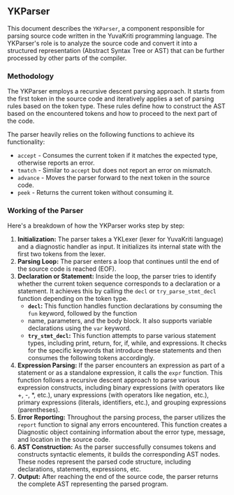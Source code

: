 ## YKParser

This document describes the `YKParser`, a component responsible for parsing source code written in the YuvaKriti
programming language. The YKParser's role is to analyze the source code and convert it into a structured representation
(Abstract Syntax Tree or AST) that can be further processed by other parts of the compiler.

### Methodology

The YKParser employs a recursive descent parsing approach. It starts from the first token in the source code and
iteratively applies a set of parsing rules based on the token type. These rules define how to construct the AST based on
the encountered tokens and how to proceed to the next part of the code.

The parser heavily relies on the following functions to achieve its functionality:

- `accept` - Consumes the current token if it matches the expected type, otherwise reports an error.
- `tmatch` - Similar to `accept` but does not report an error on mismatch.
- `advance` - Moves the parser forward to the next token in the source code.
- `peek` - Returns the current token without consuming it.

### Working of the Parser

Here's a breakdown of how the YKParser works step by step:

1. **Initialization:** The parser takes a YKLexer (lexer for YuvaKriti language) and a diagnostic handler as input. It
   initializes its internal state with the first two tokens from the lexer.
2. **Parsing Loop:** The parser enters a loop that continues until the end of the source code is reached (EOF).
3. **Declaration or Statement:** Inside the loop, the parser tries to identify whether the current token sequence
   corresponds to a declaration or a statement. It achieves this by calling the `decl` or `try_parse_stmt_decl` function
   depending on the token type.
    - **`decl`:** This function handles function declarations by consuming the `fun` keyword, followed by the function
    - name, parameters, and the body block. It also supports variable declarations using the `var` keyword.
    - **`try_stmt_decl`:** This function attempts to parse various statement types, including print, return, for, if,
      while, and expressions. It checks for the specific keywords that introduce these statements and then consumes the
      following tokens accordingly.
4. **Expression Parsing:** If the parser encounters an expression as part of a statement or as a standalone expression,
   it calls the `expr` function. This function follows a recursive descent approach to parse various expression
   constructs, including binary expressions (with operators like +, -, *, etc.), unary expressions (with operators like
   negation, etc.), primary expressions (literals, identifiers, etc.), and grouping expressions (parentheses).
5. **Error Reporting:** Throughout the parsing process, the parser utilizes the `report` function to signal any errors
   encountered. This function creates a Diagnostic object containing information about the error type, message, and
   location in the source code.
6. **AST Construction:** As the parser successfully consumes tokens and constructs syntactic elements, it builds the
   corresponding AST nodes. These nodes represent the parsed code structure, including declarations, statements,
   expressions, etc.
7. **Output:** After reaching the end of the source code, the parser returns the complete AST representing the parsed
   program.